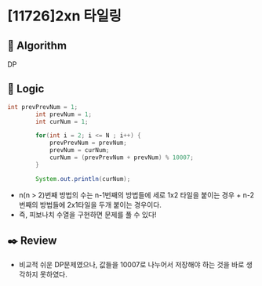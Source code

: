 # [11726]2xn 타일링

## :pushpin: **Algorithm**

DP

## :round_pushpin: **Logic**

```java
int prevPrevNum = 1;
		int prevNum = 1;
		int curNum = 1;

		for(int i = 2; i <= N ; i++) {
			prevPrevNum = prevNum;
			prevNum = curNum;
			curNum = (prevPrevNum + prevNum) % 10007;
		}

		System.out.println(curNum);
```

- n(n > 2)번째 방법의 수는 n-1번째의 방법들에 세로 1x2 타일을 붙이는 경우 + n-2번째의 방법들에 2x1타일을 두개 붙이는 경우이다.
- 즉, 피보나치 수열을 구현하면 문제를 풀 수 있다!

## :black_nib: **Review**

- 비교적 쉬운 DP문제였으나, 값들을 10007로 나누어서 저장해야 하는 것을 바로 생각하지 못하였다.
